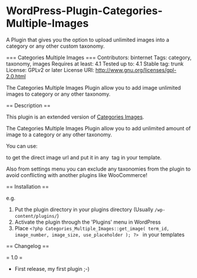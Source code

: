 # WordPress-Plugin-Categories-Multiple-Images
A Plugin that gives you the option to upload unlimited images into a category or any other custom taxonomy.

=== Categories Multiple Images ===
Contributors: binternet
Tags: category, taxonomy, images
Requires at least: 4.1
Tested up to: 4.1
Stable tag: trunk
License: GPLv2 or later
License URI: http://www.gnu.org/licenses/gpl-2.0.html

The Categories Multiple Images Plugin allow you to add image unlimited images to category or any other taxonomy.

== Description ==

This plugin is an extended version of [Categories Images](https://wordpress.org/plugins/categories-images/).

The Categories Multiple Images Plugin allow you to add unlimited amount of image to a category or any other taxonomy.

You can use: 
<?php Categories_Multiple_Images::get_image( term_id, image_number, image_size, use_placeholder ); ?> 

to get the direct image url and put it in any <img> tag in your template.

Also from settings menu you can exclude any taxonomies from the plugin to avoid conflicting with another plugins like WooCommerce!

== Installation ==

e.g.

1. Put the plugin directory in your plugins directory (Usually `/wp-content/plugins/`)
2. Activate the plugin through the 'Plugins' menu in WordPress
3. Place `<?php Categories_Multiple_Images::get_image( term_id, image_number, image_size, use_placeholder ); ?> ` in your templates

== Changelog ==

= 1.0 =
* First release, my first plugin ;-)

